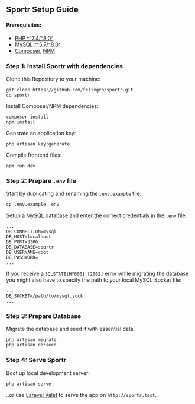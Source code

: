 ## Sportr Setup Guide
#### Prerequisites:
- [PHP ^\^7.4/\^8.0^](https://www.php.net/downloads.php)
- [MySQL ^\^5.7/\^8.0^](https://dev.mysql.com/doc/refman/8.0/en/getting-mysql.html)
- [Composer](https://getcomposer.org/download/), [NPM](https://www.npmjs.com/get-npm)

### Step 1: Install Sportr with dependencies
Clone this Repository to your machine:
```
git clone https://github.com/felixgro/sportr.git
cd sportr
```
Install Composer/NPM dependencies:
```
composer install
npm install
```
Generate an application key:
```
php artisan key:generate
```
Compile frontend files:
```
npm run dev
```

### Step 2: Prepare `.env` file
Start by duplicating and renaming the `.env.example` file:
```
cp .env.example .env
```
Setup a MySQL database and enter the correct credentials in the `.env` file:
```
...
DB_CONNECTION=mysql
DB_HOST=localhost
DB_PORT=3306
DB_DATABASE=sportr
DB_USERNAME=root
DB_PASSWORD=
...
```
If you receive a `SQLSTATE[HY000] [2002]` error while migrating the database you might also have to specify the path to your local MySQL Socket file:
```
...
DB_SOCKET=/path/to/mysql.sock
...
```

### Step 3: Prepare Database
Migrate the database and seed it with essential data.
```
php artisan migrate
php artisan db:seed
```

### Step 4: Serve Sportr
Boot up local development server:
```
php artisan serve
```

..or use [Laravel Valet](https://laravel.com/docs/8.x/valet) to serve the app on `http://sportr.test`.
